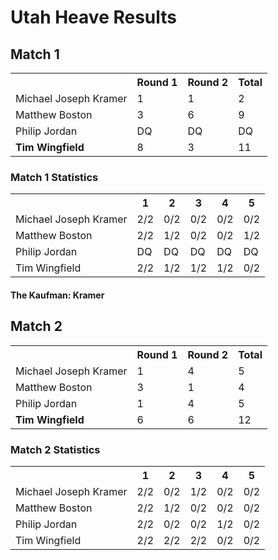 # Utah Heave Results

## Match 1

<table>
  <tr>
    <th></th>
    <th>Round 1</th>
    <th>Round 2</th>
    <th>Total</th>
  </tr>
  <tr>
    <td>Michael Joseph Kramer</td>
    <td>1</td>
    <td>1</td>
    <td>2</td>
  </tr>
  <tr>
    <td>Matthew Boston</td>
    <td>3</td>
    <td>6</td>
    <td>9</td>
  </tr>
  <tr>
    <td>Philip Jordan</td>
    <td>DQ</td>
    <td>DQ</td>
    <td>DQ</td>
  </tr>
  <tr>
    <td><strong>Tim Wingfield</strong></td>
    <td>8</td>
    <td>3</td>
    <td>11</td>
  </tr>
</table>

### Match 1 Statistics

<table>
  <tr>
    <th></th>
    <th>1</th>
    <th>2</th>
    <th>3</th>
    <th>4</th>
    <th>5</th>
  </tr>
  <tr>
    <td>Michael Joseph Kramer</td>
    <td>2/2</td>
    <td>0/2</td>
    <td>0/2</td>
    <td>0/2</td>
    <td>0/2</td>
  </tr>
  <tr>
    <td>Matthew Boston</td>
    <td>2/2</td>
    <td>1/2</td>
    <td>0/2</td>
    <td>0/2</td>
    <td>1/2</td>
  </tr>
  <tr>
    <td>Philip Jordan</td>
    <td>DQ</td>
    <td>DQ</td>
    <td>DQ</td>
    <td>DQ</td>
    <td>DQ</td>
  </tr>
  <tr>
    <td>Tim Wingfield</td>
    <td>2/2</td>
    <td>1/2</td>
    <td>1/2</td>
    <td>1/2</td>
    <td>0/2</td>
  </tr>
</table>

#### The Kaufman: Kramer

## Match 2

<table>
  <tr>
    <th></th>
    <th>Round 1</th>
    <th>Round 2</th>
    <th>Total</th>
  </tr>
  <tr>
    <td>Michael Joseph Kramer</td>
    <td>1</td>
    <td>4</td>
    <td>5</td>
  </tr>
  <tr>
    <td>Matthew Boston</td>
    <td>3</td>
    <td>1</td>
    <td>4</td>
  </tr>
  <tr>
    <td>Philip Jordan</td>
    <td>1</td>
    <td>4</td>
    <td>5</td>
  </tr>
  <tr>
    <td><strong>Tim Wingfield</strong></td>
    <td>6</td>
    <td>6</td>
    <td>12</td>
  </tr>
</table>

### Match 2 Statistics

<table>
  <tr>
    <th></th>
    <th>1</th>
    <th>2</th>
    <th>3</th>
    <th>4</th>
    <th>5</th>
  </tr>
  <tr>
    <td>Michael Joseph Kramer</td>
    <td>2/2</td>
    <td>0/2</td>
    <td>1/2</td>
    <td>0/2</td>
    <td>0/2</td>
  </tr>
  <tr>
    <td>Matthew Boston</td>
    <td>2/2</td>
    <td>1/2</td>
    <td>0/2</td>
    <td>0/2</td>
    <td>0/2</td>
  </tr>
  <tr>
    <td>Philip Jordan</td>
    <td>2/2</td>
    <td>0/2</td>
    <td>0/2</td>
    <td>1/2</td>
    <td>0/2</td>
  </tr>
  <tr>
    <td>Tim Wingfield</td>
    <td>2/2</td>
    <td>2/2</td>
    <td>2/2</td>
    <td>0/2</td>
    <td>0/2</td>
  </tr>
</table>

